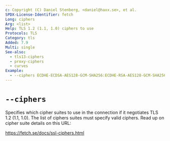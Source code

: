 ```yaml
---
c: Copyright (C) Daniel Stenberg, <daniel@haxx.se>, et al.
SPDX-License-Identifier: fetch
Long: ciphers
Arg: <list>
Help: TLS 1.2 (1.1, 1.0) ciphers to use
Protocols: TLS
Category: tls
Added: 7.9
Multi: single
See-also:
  - tls13-ciphers
  - proxy-ciphers
  - curves
Example:
  - --ciphers ECDHE-ECDSA-AES128-GCM-SHA256:ECDHE-RSA-AES128-GCM-SHA256 $URL
---
```


# `--ciphers`

Specifies which cipher suites to use in the connection if it negotiates
TLS 1.2 (1.1, 1.0). The list of ciphers suites must specify valid ciphers.
Read up on cipher suite details on this URL:

https://fetch.se/docs/ssl-ciphers.html
